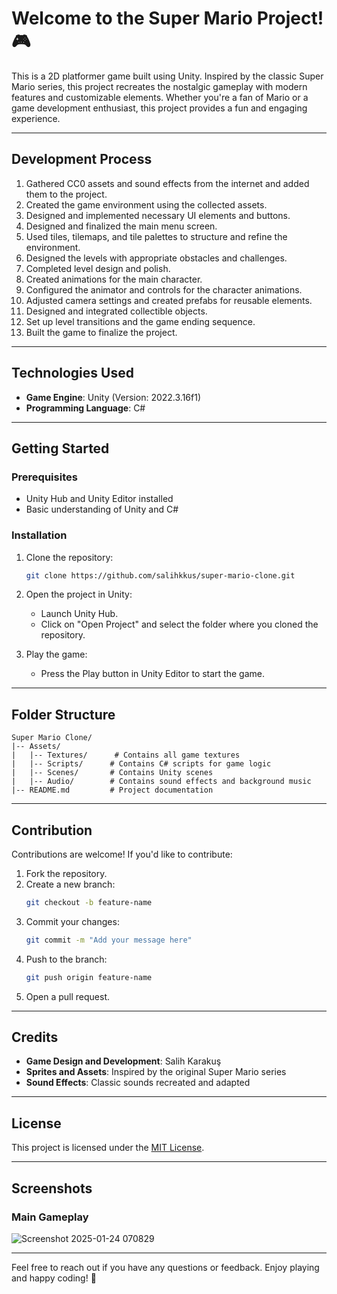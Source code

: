 # Welcome to the Super Mario Project! 🎮

This is a 2D platformer game built using Unity. Inspired by the classic Super Mario series, this project recreates the nostalgic gameplay with modern features and customizable elements. Whether you're a fan of Mario or a game development enthusiast, this project provides a fun and engaging experience.

---

## Development Process

1. Gathered CC0 assets and sound effects from the internet and added them to the project.
2. Created the game environment using the collected assets.
3. Designed and implemented necessary UI elements and buttons.
4. Designed and finalized the main menu screen.
5. Used tiles, tilemaps, and tile palettes to structure and refine the environment.
6. Designed the levels with appropriate obstacles and challenges.
7. Completed level design and polish.
8. Created animations for the main character.
9. Configured the animator and controls for the character animations.
10. Adjusted camera settings and created prefabs for reusable elements.
11. Designed and integrated collectible objects.
12. Set up level transitions and the game ending sequence.
13. Built the game to finalize the project.

---

## Technologies Used

- **Game Engine**: Unity (Version: 2022.3.16f1)
- **Programming Language**: C#

---

## Getting Started

### Prerequisites

- Unity Hub and Unity Editor installed
- Basic understanding of Unity and C#

### Installation

1. Clone the repository:
   ```bash
   git clone https://github.com/salihkkus/super-mario-clone.git
   ```

2. Open the project in Unity:
   - Launch Unity Hub.
   - Click on "Open Project" and select the folder where you cloned the repository.

3. Play the game:
   - Press the Play button in Unity Editor to start the game.

---

## Folder Structure

```
Super Mario Clone/
|-- Assets/
|   |-- Textures/      # Contains all game textures
|   |-- Scripts/      # Contains C# scripts for game logic
|   |-- Scenes/       # Contains Unity scenes
|   |-- Audio/        # Contains sound effects and background music
|-- README.md         # Project documentation
```

---

## Contribution

Contributions are welcome! If you'd like to contribute:

1. Fork the repository.
2. Create a new branch:
   ```bash
   git checkout -b feature-name
   ```
3. Commit your changes:
   ```bash
   git commit -m "Add your message here"
   ```
4. Push to the branch:
   ```bash
   git push origin feature-name
   ```
5. Open a pull request.

---

## Credits

- **Game Design and Development**: Salih Karakuş
- **Sprites and Assets**: Inspired by the original Super Mario series
- **Sound Effects**: Classic sounds recreated and adapted

---

## License

This project is licensed under the [MIT License](LICENSE).

---

## Screenshots

### Main Gameplay
![Screenshot 2025-01-24 070829](https://github.com/user-attachments/assets/be51fe6b-6865-4202-9179-6630d30b2a51)


---

Feel free to reach out if you have any questions or feedback. Enjoy playing and happy coding! 🚀

